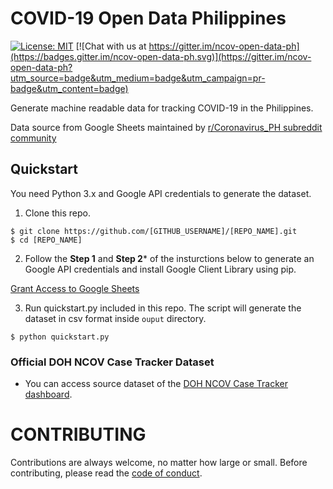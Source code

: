 # COVID-19 Open Data Philippines

[![License: MIT](https://img.shields.io/badge/License-MIT-blue.svg)](https://raw.githubusercontent.com/altcoder/ncov-open-data-ph/master/LICENSE)
[![Chat with us at https://gitter.im/ncov-open-data-ph](https://badges.gitter.im/ncov-open-data-ph.svg)](https://gitter.im/ncov-open-data-ph?utm_source=badge&utm_medium=badge&utm_campaign=pr-badge&utm_content=badge)

Generate machine readable data for tracking COVID-19 in the Philippines. 

Data source from Google Sheets maintained by [r/Coronavirus_PH subreddit
community](https://docs.google.com/spreadsheets/d/1wdxIwD0b58znX4UrH6JJh_0IhnZP0YWn23Uqs7lHB6Q/edit#gid=0)

## Quickstart

You need Python 3.x and Google API credentials to generate the dataset.

1. Clone this repo.

```
$ git clone https://github.com/[GITHUB_USERNAME]/[REPO_NAME].git
$ cd [REPO_NAME]
```

2. Follow the **Step 1** and **Step 2*** of the insturctions below to generate
   an Google API credentials and install Google Client Library using pip.

[Grant Access to Google Sheets](https://developers.google.com/sheets/api/quickstart/python)


3. Run quickstart.py included in this repo. The script will generate the dataset
   in csv format inside `ouput` directory.

```
$ python quickstart.py
```

### Official DOH NCOV Case Tracker Dataset
- You can access source dataset of the [DOH NCOV Case Tracker dashboard](https://ncovtracker.doh.gov.ph/). 

# CONTRIBUTING

Contributions are always welcome, no matter how large or small. Before contributing,
please read the [code of conduct](.github/CODE_OF_CONDUCT.md).
